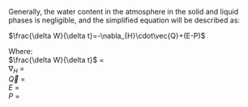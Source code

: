 Generally, the water content in the atmosphere in the solid and liquid phases is negligible, and the simplified equation will be described as:

$\frac{\delta W}{\delta t}=-\nabla_{H}\cdot\vec{Q}+(E-P)$

Where:  
$\frac{\delta W}{\delta t}$ =  
$\nabla_{H}$ =  
$\vec{Q}$ =  
$E$ =  
$P$ =  
